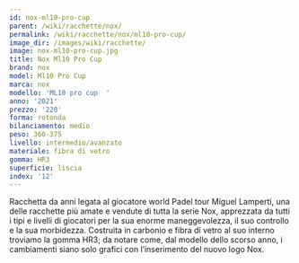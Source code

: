 ```yaml
---
id: nox-ml10-pro-cup
parent: /wiki/racchette/nox/
permalink: /wiki/racchette/nox/ml10-pro-cup/
image_dir: /images/wiki/racchette/
image: nox-ml10-pro-cup.jpg
title: Nox Ml10 Pro Cup
brand: nox
model: Ml10 Pro Cup
marca: nox
modello: 'ML10 pro cup  '
anno: '2021'
prezzo: '220'
forma: rotonda
bilanciamento: medio
peso: 360-375
livello: intermedio/avanzato
materiale: fibra di vetro
gomma: HR3
superficie: liscia
index: '12'
---
```

Racchetta da anni legata al giocatore world Padel tour Miguel Lamperti, una delle racchette più amate e vendute di tutta la serie Nox, apprezzata da tutti i tipi e livelli di giocatori per la sua enorme maneggevolezza, il suo controllo e la sua morbidezza. Costruita in carbonio e fibra di vetro al suo interno troviamo la gomma HR3; da notare come, dal modello dello scorso anno, i cambiamenti siano solo grafici con l’inserimento del nuovo logo Nox.